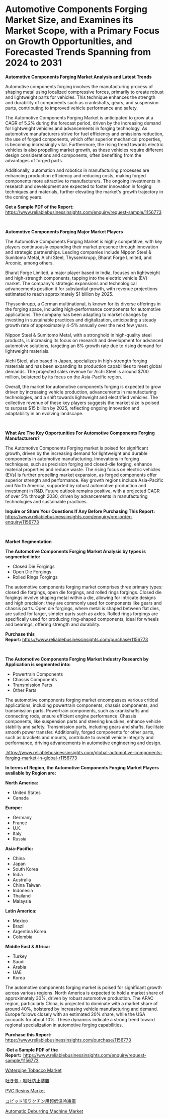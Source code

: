 <p><h1>Automotive Components Forging Market Size, and Examines its Market Scope, with a Primary Focus on Growth Opportunities, and Forecasted Trends Spanning from 2024 to 2031</h1></p><p><strong>Automotive Components Forging Market Analysis and Latest Trends</strong></p>
<p><p>Automotive components forging involves the manufacturing process of shaping metal using localized compressive forces, primarily to create robust and lightweight parts for vehicles. This technique enhances the strength and durability of components such as crankshafts, gears, and suspension parts, contributing to improved vehicle performance and safety. </p><p>The Automotive Components Forging Market is anticipated to grow at a CAGR of 5.2% during the forecast period, driven by the increasing demand for lightweight vehicles and advancements in forging technology. As automotive manufacturers strive for fuel efficiency and emissions reduction, the use of forged components, which offer superior mechanical properties, is becoming increasingly vital. Furthermore, the rising trend towards electric vehicles is also propelling market growth, as these vehicles require different design considerations and components, often benefiting from the advantages of forged parts. </p><p>Additionally, automation and robotics in manufacturing processes are enhancing production efficiency and reducing costs, making forged components more attractive to manufacturers. The ongoing investments in research and development are expected to foster innovation in forging techniques and materials, further elevating the market's growth trajectory in the coming years.</p></p>
<p><strong>Get a Sample PDF of the Report:&nbsp;</strong> <a href="https://www.reliablebusinessinsights.com/enquiry/request-sample/1156773">https://www.reliablebusinessinsights.com/enquiry/request-sample/1156773</a></p>
<p>&nbsp;</p>
<p><strong>Automotive Components Forging Major Market Players</strong></p>
<p><p>The Automotive Components Forging Market is highly competitive, with key players continuously expanding their market presence through innovation and strategic partnerships. Leading companies include Nippon Steel & Sumitomo Metal, Aichi Steel, Thyssenkrupp, Bharat Forge Limited, and Arconic, among others. </p><p>Bharat Forge Limited, a major player based in India, focuses on lightweight and high-strength components, tapping into the electric vehicle (EV) market. The company's strategic expansions and technological advancements position it for substantial growth, with revenue projections estimated to reach approximately $1 billion by 2025.</p><p>Thyssenkrupp, a German multinational, is known for its diverse offerings in the forging space, including high-performance components for automotive applications. The company has been adapting to market changes by investing in sustainable practices and digitalization, anticipating a steady growth rate of approximately 4-5% annually over the next few years.</p><p>Nippon Steel & Sumitomo Metal, with a stronghold in high-quality steel products, is increasing its focus on research and development for advanced automotive solutions, targeting an 8% growth rate due to rising demand for lightweight materials.</p><p>Aichi Steel, also based in Japan, specializes in high-strength forging materials and has been expanding its production capabilities to meet global demands. The projected sales revenue for Aichi Steel is around $700 million, bolstered by its focus on the Asia-Pacific region.</p><p>Overall, the market for automotive components forging is expected to grow driven by increasing vehicle production, advancements in manufacturing technologies, and a shift towards lightweight and electrified vehicles. The collective revenue of these key players suggests the market size is poised to surpass $15 billion by 2025, reflecting ongoing innovation and adaptability in an evolving landscape.</p></p>
<p>&nbsp;</p>
<p><strong>What Are The Key Opportunities For Automotive Components Forging Manufacturers?</strong></p>
<p><p>The Automotive Components Forging market is poised for significant growth, driven by the increasing demand for lightweight and durable components in automotive manufacturing. Innovations in forging techniques, such as precision forging and closed-die forging, enhance material properties and reduce waste. The rising focus on electric vehicles (EVs) is further propelling market expansion, as forged components offer superior strength and performance. Key growth regions include Asia-Pacific and North America, supported by robust automotive production and investment in R&D. Future outlook remains positive, with a projected CAGR of over 5% through 2030, driven by advancements in manufacturing technologies and sustainable practices.</p></p>
<p><strong>Inquire or Share Your Questions If Any Before Purchasing This Report:</strong> <a href="https://www.reliablebusinessinsights.com/enquiry/pre-order-enquiry/1156773">https://www.reliablebusinessinsights.com/enquiry/pre-order-enquiry/1156773</a></p>
<p>&nbsp;</p>
<p><strong>Market Segmentation</strong></p>
<p><strong>The Automotive Components Forging Market Analysis by types is segmented into:</strong></p>
<p><ul><li>Closed Die Forgings</li><li>Open Die Forgings</li><li>Rolled Rings Forgings</li></ul></p>
<p><p>The automotive components forging market comprises three primary types: closed die forgings, open die forgings, and rolled rings forgings. Closed die forgings involve shaping metal within a die, allowing for intricate designs and high precision; they are commonly used for components like gears and chassis parts. Open die forgings, where metal is shaped between flat dies, are suited for larger, simpler parts such as axles. Rolled rings forgings are specifically used for producing ring-shaped components, ideal for wheels and bearings, offering strength and durability.</p></p>
<p><strong>Purchase this Report:&nbsp;</strong><a href="https://www.reliablebusinessinsights.com/purchase/1156773">https://www.reliablebusinessinsights.com/purchase/1156773</a></p>
<p>&nbsp;</p>
<p><strong>The Automotive Components Forging Market Industry Research by Application is segmented into:</strong></p>
<p><ul><li>Powertrain Components</li><li>Chassis Components</li><li>Transmission Parts</li><li>Other Parts</li></ul></p>
<p><p>The automotive components forging market encompasses various critical applications, including powertrain components, chassis components, and transmission parts. Powertrain components, such as crankshafts and connecting rods, ensure efficient engine performance. Chassis components, like suspension parts and steering knuckles, enhance vehicle stability and safety. Transmission parts, including gears and shafts, facilitate smooth power transfer. Additionally, forged components for other parts, such as brackets and mounts, contribute to overall vehicle integrity and performance, driving advancements in automotive engineering and design.</p></p>
<p><a href="https://www.reliablebusinessinsights.com/global-automotive-components-forging-market-in-global-r1156773">&nbsp;https://www.reliablebusinessinsights.com/global-automotive-components-forging-market-in-global-r1156773</a></p>
<p><strong>In terms of Region, the Automotive Components Forging Market Players available by Region are:</strong></p>
<p>
    <p> <strong> North America: </strong>
        <ul>
            <li>United States</li>
            <li>Canada</li>
        </ul>
        </p> 
    <p> <strong> Europe: </strong>
        <ul>
            <li>Germany</li>
            <li>France</li>
            <li>U.K.</li>
            <li>Italy</li>
            <li>Russia</li>
        </ul>
        </p> 
    <p> <strong> Asia-Pacific: </strong>
        <ul>
            <li>China</li>
            <li>Japan</li>
            <li>South Korea</li>
            <li>India</li>
            <li>Australia</li>
            <li>China Taiwan</li>
            <li>Indonesia</li>
            <li>Thailand</li>
            <li>Malaysia</li>
        </ul>
        </p> 
    <p> <strong> Latin America: </strong>
        <ul>
            <li>Mexico</li>
            <li>Brazil</li>
            <li>Argentina Korea</li>
            <li>Colombia</li>
        </ul>
        </p> 
    <p> <strong> Middle East & Africa: </strong>
        <ul>
            <li>Turkey</li>
            <li>Saudi</li>
            <li>Arabia</li>
            <li>UAE</li>
            <li>Korea</li>
        </ul>
    </p>
    </p>
<p><p>The automotive components forging market is poised for significant growth across various regions. North America is expected to hold a market share of approximately 30%, driven by robust automotive production. The APAC region, particularly China, is projected to dominate with a market share of around 40%, bolstered by increasing vehicle manufacturing and demand. Europe follows closely with an estimated 20% share, while the USA accounts for about 10%. These dynamics indicate a strong trend toward regional specialization in automotive forging capabilities.</p></p>
<p><strong>Purchase this Report: </strong><a href="https://www.reliablebusinessinsights.com/purchase/1156773">https://www.reliablebusinessinsights.com/purchase/1156773</a></p>
<p>&nbsp;<strong>Get a Sample PDF of the Report:&nbsp;&nbsp;</strong><a href="https://www.reliablebusinessinsights.com/enquiry/request-sample/1156773">https://www.reliablebusinessinsights.com/enquiry/request-sample/1156773</a></p>
<p><strong></strong></p>
<p><p><a href="https://github.com/WayneHopkins413/Market-Research-Report-List-1/blob/main/waterpipe-tobacco-market.md">Waterpipe Tobacco Market</a></p><p><a href="https://medium.com/@reyeshowell655/anti-nausea-and-vomiting-device-market-%E3%81%AF-%E3%82%B3%E3%82%B9%E3%83%88%E7%AE%A1%E7%90%86%E3%81%A8%E5%8A%B9%E7%8E%87%E5%90%91%E4%B8%8A%E3%82%92%E5%84%AA%E5%85%88%E3%81%97%E3%81%BE%E3%81%99-%E3%81%95%E3%82%89%E3%81%AB-%E5%A0%B1%E5%91%8A%E6%9B%B8%E3%81%AF%E5%B8%82%E5%A0%B4%E3%81%AE%E9%9C%80%E8%A6%81%E9%9D%A2%E3%81%A8%E4%BE%9B%E7%B5%A6%E9%9D%A2%E3%81%AE%E4%B8%A1%E6%96%B9%E3%82%92%E3%82%AB%E3%83%90%E3%83%BC%E3%81%97%E3%81%A6%E3%81%84%E3%81%BE%E3%81%99-anti-d4550696aef1">吐き気・嘔吐防止装置</a></p><p><a href="https://issuu.com/reportprime-2/docs/pvc-resins-market-size-2030.pptx_f5e44f8298c7e7">PVC Resins Market</a></p><p><a href="https://medium.com/@reyeshowell655/covid-19%E3%83%AF%E3%82%AF%E3%83%81%E3%83%B3%E5%B8%82%E5%A0%B4%E8%AA%BF%E6%9F%BB%E3%83%AC%E3%83%9D%E3%83%BC%E3%83%88%E3%81%AE%E3%81%9F%E3%82%81%E3%81%AE%E8%B6%85%E4%BD%8E%E6%B8%A9%E3%83%95%E3%83%AA%E3%83%BC%E3%82%B6%E3%83%BC-2024%E5%B9%B4%E3%81%8B%E3%82%892031%E5%B9%B4%E3%81%BE%E3%81%A7%E3%81%AE%E5%B9%B4%E5%B9%B3%E5%9D%87%E6%88%90%E9%95%B7%E7%8E%87-cagr-%E3%81%8C8-1-%E3%81%AE%E5%AE%89%E5%AE%9A%E3%81%97%E3%81%9F%E5%B8%82%E5%A0%B4%E4%BA%88%E6%B8%AC%E3%81%A8%E6%88%90%E9%95%B7%E3%81%AE%E5%B1%95%E6%9C%9B-4acb2f021ee6">コビッド19ワクチン用超低温冷凍庫</a></p><p><a href="https://www.linkedin.com/pulse/global-automatic-deburring-machine-market-opportunities-lguhe?trackingId=oDPzZOzFSY69T9u818qVtg%3D%3D">Automatic Deburring Machine Market</a></p></p>